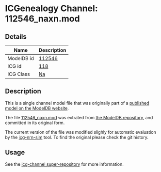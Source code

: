 # ICGenealogy Channel: 112546\_naxn.mod

## Details

Name | Description
---- | -----------
ModelDB id | [112546](http://senselab.med.yale.edu/ModelDB/ShowModel.cshtml?model=112546)
ICG id | [118](http://icg.neurotheory.ox.ac.uk/channels/2/118)
ICG Class | [Na](http://icg.neurotheory.ox.ac.uk/channels/2)

## Description

This is a single channel model file that was originally part of a [published model on the ModelDB website](http://senselab.med.yale.edu/mModelDB/ShowModel.cshtml?model=112546).


The file [112546\_naxn.mod](112546_naxn.mod) was extrated from [the ModelDB repository](http://senselab.med.yale.edu/ModelDB/ShowModel.cshtml?model=112546), and committed in its original form.

The current version of the file was modified slighly for automatic evaluation by the [icg-nrn-sim](https://github.com/icgenealogy/icg-nrn-sim) tool. To find the original please check the git history.


## Usage

See the [icg-channel super-repository](https://github.com/icgenealogy/icg-channels) for more information.